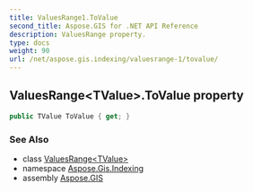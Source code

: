 ```yaml
---
title: ValuesRange1.ToValue
second_title: Aspose.GIS for .NET API Reference
description: ValuesRange property. 
type: docs
weight: 90
url: /net/aspose.gis.indexing/valuesrange-1/tovalue/
---
```

## ValuesRange&lt;TValue&gt;.ToValue property

```csharp
public TValue ToValue { get; }
```

### See Also

* class [ValuesRange&lt;TValue&gt;](../)
* namespace [Aspose.Gis.Indexing](../../valuesrange-1/)
* assembly [Aspose.GIS](../../../)


